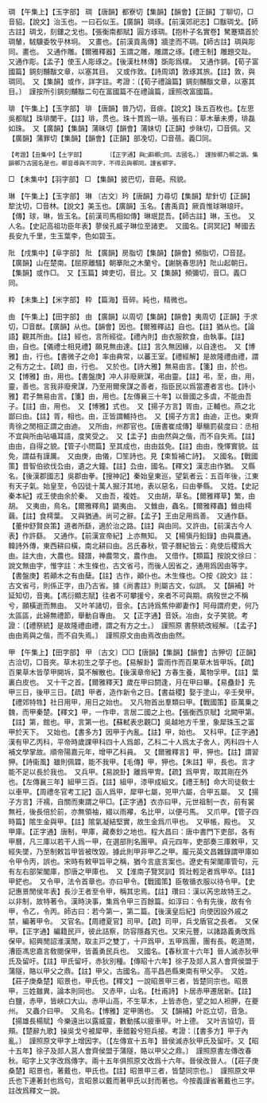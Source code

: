 <!-- { "loadSidebar": true } -->
琱	【午集上】【玉字部】	琱	【唐韻】都寮切【集韻】【韻會】【正韻】丁聊切，□音貂。【說文】治玉也。一曰石似玉。【廣韻】琱琢。【前漢郊祀志】□黻琱戈。【師古註】琱戈，刻鏤之戈也。【張衡南都賦】圓方琢琱。【抱朴子名實卷】駑蹇矯首於琱輦，駥驥委牧乎林坰。　又畫也。【前漢貢禹傳】牆塗而不琱。【師古註】琱與彫同。畫也。　又通作雕。【爾雅釋器】玉謂之雕，雕謂之琢。【禮王制】雕題交趾。　又通作彫。【孟子】使玉人彫琢之。【後漢杜林傳】斲彫爲樸。　又通作錭。【荀子富國篇】錭刻黼黻文章，以塞其目。　又或作敦。【詩周頌】敦琢其旅。【註】敦，與琱同。　又【集韻】或作，詳字註。考證：〔【荀子禮論篇】錭刻黼黻文章，以塞其目。〕　謹按所引錭刻黼黻二句在富國篇不在禮論篇，謹照改富國篇。 

琲	【午集上】【玉字部】	琲	【唐韻】普乃切，音痱。【說文】珠五百枚也。【左思吳都賦】珠琲闌干。【註】琲，贯也。珠十貫爲一琲。張有曰：草木華未旉，琲磊如珠。　又【廣韻】【集韻】蒲昧切【韻會】蒲妹切【正韻】步昧切，□音佩。又【廣韻】蒲罪切【集韻】【韻會】【正韻】部凂切，□音蓓。義□同。

	【考證】【丑集中】【土字部】		〔【正字通】與□斟鄩□同。古國名。〕　謹按鄩乃鄩之譌。集韻鄩乃古國名是也。鄩音尋與不同字，不得云與鄩同。謹省鄩字。 

□	【未集中】【羽字部】	□	【集韻】披巴切，音葩。飛貌。

琳	【午集上】【玉字部】	琳	〔古文〕玪【唐韻】力尋切【集韻】犂針切【正韻】犂沈切，□音林。【說文】美玉也。【廣韻】玉名。【書禹貢】厥貢惟球琳琅玕。【傳】球，琳，皆玉名。【前漢司馬相如傳】琳珉昆吾。【師古註】琳，玉也。　又人名。【史記高祖功臣年表】蓼侯孔臧子琳位至諸吏。　又國名。【洞冥記】琴國去長安九千里，生玉葉李，色如碧玉。

阰	【戌集中】【阜字部】	阰	【廣韻】房脂切【集韻】【韻會】頻脂切，□音琵。【廣韻】山在楚南。【屈原離騷】朝搴阰之木蘭兮。【謝朓春思詩】阰山起朝日。【集韻】或作□。　又【玉篇】婢吏切，音比。又【集韻】頻彌切，音□。義□同。

粋	【未集上】【米字部】	粋	【篇海】音碎。純也，精微也。

由	【午集上】【田字部】	由	【廣韻】以周切【集韻】【韻會】夷周切【正韻】于求切，□音猷。【廣韻】从也。【韻會】因也。【爾雅釋詁】自也。【註】猶从也。【論語】觀其所由。【註】經也，言所經從。【禮內則】由衣服飮食，由執事。【註】由，自也。【儀禮士相見禮】願見無由達。【註】言久無因緣，以自達也。　又【博雅】由，行也。【書微子之命】率由典常，以蕃王室。【禮經解】是故隆禮由禮，謂之有方之士。【疏】由，行也。　又於也。【詩大雅】無易由言。【箋】由，於也。　又【博雅】由，用也。【書盤庚】冲人非廢厥謀，弔由靈。【註】弔，至，由，用，靈，善也。言我非廢衆謀，乃至用爾衆謀之善者，指臣民以爲當遷者言也。【詩小雅】君子無易由言。【箋】由，用也。【左傳襄三十年】以晉國之多虞，不能由吾子。【註】由，用也。　又【博雅】式也。　又【揚子方言】胥由，正輔也。燕之北鄙曰由。【註】胥，相也。由，正皆謂輔持也。　又【揚子方言】由迪，正也。東齊靑徐之閒相正謂之由迪。　又所由，州郡官也。【唐書崔成傳】舉觴罰裴度曰：丞相不宜與所由呫囁耳語，度笑受之。　又【孟子】由由然與之偕，而不自失焉。【註】由由，自得之貌。【管子小問篇】至其成也，由由兹免。【註】由由，悗懌實貌。兹免，謂益有謹厲。　又由庚，由儀，□笙詩也。見【束晳補亡詩】。　又國名。【戰國策】昔智伯欲伐厹由，遺之大鐘。【註】厹由，國名。【釋文】漢志由作猶。　又縣名。【後漢郡國志】吳郡由拳。【搜神記】秦始皇東巡，望氣者云：五百年後，江東有天子氣。始皇至，令囚徒十萬人掘汙其地，表以惡名，曰由拳縣。　又姓。【史記秦本紀】戎王使由余於秦。　又由吾，複姓。　又由胡，草名。【爾雅釋草】繁，由胡。　又夷由，鳥名。【爾雅釋鳥】鼯夷由。　又雔由，蟲名。【爾雅釋蟲】雔由樗繭。【註】食樗葉。　又與猶通。尚可之辭。【孟子】王由足用爲善。　又通作繇。【董仲舒賢良策】道者所繇，適於治之路。【註】與由同。又許由。【前漢古今人表】作許繇。　又通作。【前漢宣帝紀】上亦無知。　又【楊愼丹鉛錄】由與農通。韓詩外傳，東西耕曰橫，南北耕曰由。呂氏春秋，管子曆紀皆云：堯使后稷爲大由。註大由，大農也。錢譜，神農幣文，農作由。　又借作。【類篇】按說文徐曰：說文無由字，惟字註：木生條也，古文省弓，而後人因省之，通用爲因由等字。【書盤庚】若顚木之有由蘖。【註】古作，顚仆也。木生條也。○按《說文》註：古文省弓，則係正字，由乃古省。據《尚書註》則屬古文，似誤。　又【韻補】叶延知切，音夷。【馮衍顯志賦】往者不可攀援兮，來者不可與期。病歿世之不稱兮，願橫逝而無由。　又叶羊諸切，音余。【古詩爲焦仲卿妻作】阿母謂府吏，何乃太區區，此婦無禮節，舉動自專由。　又【正字通】音妖。冶由，女子笑貌。考證：〔【禮祭統】是故隆禮由禮，謂之有方之士。〕　謹照原 書祭統改經解。〔【孟子】由由焉與之偕，而不自失焉。〕　謹照原文由由焉改由由然。 

甲	【午集上】【田字部】	甲	〔古文〕□□【唐韻】【集韻】【韻會】古狎切【正韻】古洽切，□音夾。草木初生之莩子也。【易解卦】雷雨作而百果草木皆甲坼。【疏】百果草木皆莩甲開坼，莫不解散也。【後漢章帝紀】方春生養，萬物孚甲。【註】葉裏白皮也。　又十干之首。【爾雅釋天】歲在甲曰閼逢，月在甲曰畢。【易蠱卦】先甲三日，後甲三日。【疏】甲者，造作新令之日。【書益稷】娶于塗山，辛壬癸甲。【禮郊特牲】社日用甲，用日之始也。　又凡物首出羣類曰甲。【戰國策】臣萬乗之魏，而甲秦楚。【釋文】甲，一作申，言居二國之上也。【張衡西京賦】北闕甲第。【註】第，館也。甲，言第一也。【蘇軾表忠觀□】吳越地方千里，象犀珠玉之富甲於天下。　又始也。【書多方】因甲于內亂。【註】甲，始也。　又科甲。【正字通】漢有甲乙丙科，平帝時歲課甲科四十人爲郞，乙科二十人爲太子舍人，丙科四十人補文學掌故。順帝陽嘉元年，增甲乙科員。　又【爾雅釋言】甲，狎也。【註】謂習狎。【詩衞風】雖則佩韘，能不我甲。【毛傳】甲，狎也。【朱註】甲，長也。言才能不足以長於我也。　又兵甲。【易說卦】離爲甲冑。【疏】爲甲冑，取其剛在外也。【左傳襄三年】組甲三百。【註】組甲，漆甲成組文。【禮王制】命大司徒敎士以車甲。【周禮冬官考工記】函人爲甲，犀甲七屬，兕甲六屬，合甲五屬。　又【揚子方言】汗襦，自關而東謂之甲□。【正字通】衣亦曰甲，元世祖制一衣，前有裳無衽，後長倍於前，亦無領袖，綴以雨襻，名比甲，以便弓馬。　又爪甲。【管子四時篇】隂生金與甲。【註】隂氣凝結堅實，故生金爲爪甲也。　又甲帳，殿也。　又甲庫。【正字通】唐制，甲庫，藏奏鈔之地也。程大昌曰：唐中書門下吏部，各有甲曆，凡三庫以若干人爲一甲，在選部則名團甲。貞元四年，吏部奏三庫敕甲，又經失墜，乃至制敕旨甲皆被攺毀。據此則甲非甲乙之甲。龎元英文昌雜錄謂甲庫如令甲令丙，誤也。宋時有敕甲旨甲之稱，猶今言底言案也。遼史有架閣庫管句，元有左右部架閣庫，卽唐之甲庫也。　又【淮南子覽冥訓】質壯輕足者爲甲卒。【註】甲鋩也。　又令甲，法令首章也。亦曰甲令。【戰國策】臣敬循衣服以待令甲。【史記惠景閒侯年表】長沙王者至令甲，稱其忠焉。【註】瓚曰：漢以芮忠故特王之。以非制，故特著令。漢時決事，集爲令甲三百餘篇。如淳曰：令有先後，故有令甲，令乙，令丙。師古曰：若今第一，第二篇。【後漢皇后紀】向使因設外戚之禁，編著甲令。　又官名。【周禮夏官】司甲。【疏】司甲，兵戈盾官之長者。　又保甲。【正字通】編籍民戸，彼此詰察，防容隱姦宄也。又宋元豐，以諸路義勇攺爲保甲。紹興閒詔淮漢閒，取主戸之雙丁，十戸爲甲，五甲爲團，團有長。乾道閒，漕臣馮忠嘉言敎閱保甲，皆義勇民兵也。　又國名。【春秋宣十六年】晉人滅赤狄甲氏及留吁。【註】甲氏留吁，赤狄別種。【傳昭十六年】徐子及郯人莒人會齊侯盟于蒲隧，賂以甲父之鼎。【註】甲父，古國名。高平昌邑縣東南有甲父亭。　又姓。【莊子庚桑楚】昭景也，甲氏也。【釋文】一說昭景甲三者，皆楚同宗也。昭景甲，三姓雖異，論本則同也。　又赤甲，山名。【杜甫詩】卜居赤甲遷居新。【註】白鹽，赤甲，皆峽口大山。赤甲山高，不生草木，上皆赤色，望之如人袒胛，在夔州。　又蟲介曰甲。　又鳥名。【博雅】定甲鴠也。　又【韻補】叶訖立切，音急。【揚雄長楊賦】今樂遠出以露威靈，數動搖以疲車甲。叶上德。　又叶吉協切，音頰。【楚辭九歌】操吳戈兮被犀甲，車錯轂兮短兵接。考證：〔【書多方】甲于內亂。〕　謹照原文甲字上增因字。〔【左傳宣十五年】晉侯滅赤狄甲氏及留吁。又【昭十五年】徐子及郯人莒人會齊侯盟于蒲隧，賂以甲父之鼎。〕　謹照原書左傳改春秋。昭字上又字改爲傳字。兩十五年俱照原文改爲十六年。晉侯改晉人。〔【莊子庚桑楚】昭景也，著戴也，甲氏也。【註】昭景甲三者，皆楚同宗也。〕　謹照原文甲氏也下連著封也爲句，言昭景以戴而著甲氏以封而著也。今按義謹省著戴也三字。註改爲釋文一說。 


